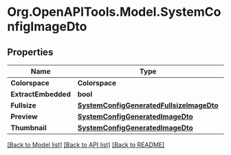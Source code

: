 # Org.OpenAPITools.Model.SystemConfigImageDto

## Properties

Name | Type | Description | Notes
------------ | ------------- | ------------- | -------------
**Colorspace** | **Colorspace** |  | 
**ExtractEmbedded** | **bool** |  | 
**Fullsize** | [**SystemConfigGeneratedFullsizeImageDto**](SystemConfigGeneratedFullsizeImageDto.md) |  | 
**Preview** | [**SystemConfigGeneratedImageDto**](SystemConfigGeneratedImageDto.md) |  | 
**Thumbnail** | [**SystemConfigGeneratedImageDto**](SystemConfigGeneratedImageDto.md) |  | 

[[Back to Model list]](../../README.md#documentation-for-models) [[Back to API list]](../../README.md#documentation-for-api-endpoints) [[Back to README]](../../README.md)

